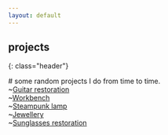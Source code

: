 ```yaml
---
layout: default
---
```

## projects
{: class="header"}

<span class="underlines"># some random projects I do from time to time.</span>  
~[Guitar restoration](./posts/guitar-restoration)  
~[Workbench](./posts/workbench)  
~[Steampunk lamp](./posts/steampunk-lamp)      
~[Jewellery](./posts/jewellery)    
~[Sunglasses restoration](./posts/sunglasses)    
  


